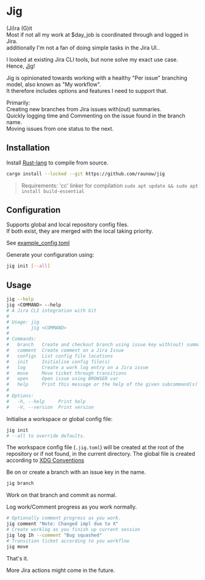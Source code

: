 # Jig

(Ji)ra (G)it<br>
Most if not all my work at $day_job is coordinated through and logged in Jira.<br>
additionally I'm not a fan of doing simple tasks in the Jira UI..

I looked at existing Jira CLI tools, but none solve my exact use case.<br>
Hence, [Jig](https://www.youtube.com/watch?v=3JcmQONgXJM)!

Jig is opinionated towards working with a healthy "Per issue" branching model, also known as "My workflow".<br>
It therefore includes options and features I need to support that.

Primarily:<br>
Creating new branches from Jira issues with(out) summaries.<br>
Quickly logging time and Commenting on the issue found in the branch name.<br>
Moving issues from one status to the next.

## Installation

Install [Rust-lang](https://www.rust-lang.org/tools/install) to compile from source.
```bash
cargo install --locked --git https://github.com/raunow/jig
```
> Requirements:
> 'cc' linker for compilation
> `sudo apt update && sudo apt install build-essential`

## Configuration

Supports global and local repository config files.<br>
If both exist, they are merged with the local taking priority.

See [example_config.toml](./example_config.toml)

Generate your configuration using:
```bash
jig init [--all]
```

## Usage

```bash
jig --help
jig <COMMAND> --help
# A Jira CLI integration with Git
# 
# Usage: jig
#        jig <COMMAND>
# 
# Commands:
#   branch   Create and checkout branch using issue key with(out) summary as branch name
#   comment  Create comment on a Jira Issue
#   configs  List config file locations
#   init     Initialise config file(s)
#   log      Create a work log entry on a Jira issue
#   move     Move ticket through transitions
#   open     Open issue using BROWSER var
#   help     Print this message or the help of the given subcommand(s)
# 
# Options:
#   -h, --help     Print help
#   -V, --version  Print version
```

Initialise a workspace or global config file:
```bash
jig init
# --all to override defaults.
```
The workspace config file (`.jig.toml`) will be created at the root of the repository or if not found, in the current directory.
The global file is created according to [XDG Conventions](https://docs.rs/etcetera/latest/etcetera/#conventions)

Be on or create a branch with an issue key in the name.<br>
```bash
jig branch
```

Work on that branch and commit as normal.

Log work/Comment progress as you work normally.<br>
```bash
# Optionally comment progress as you work.
jig comment "Note: Changed impl due to X"
# Create worklog as you finish up current session
jig log 1h --comment "Bug squashed"
# Transition ticket according to you workflow
jig move
```

That's it.

More Jira actions might come in the future.
